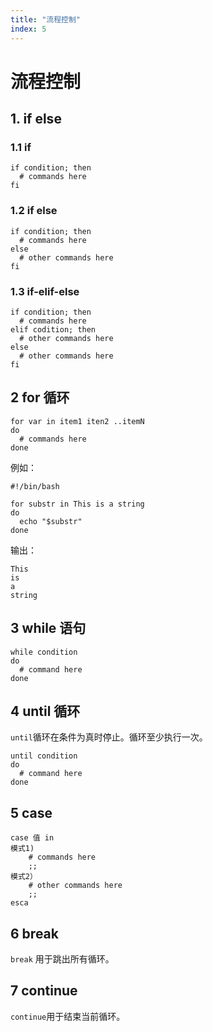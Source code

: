 ```yaml
---
title: "流程控制"
index: 5
---
```


# 流程控制

## 1. if else

### 1.1 if

```shell
if condition; then
  # commands here
fi
```

### 1.2 if else

```shell
if condition; then
  # commands here
else
  # other commands here
fi
```

### 1.3 if-elif-else

```shell
if condition; then
  # commands here
elif codition; then
  # other commands here
else
  # other commands here
fi
```

## 2 for 循环

```shell
for var in item1 iten2 ..itemN
do
  # commands here
done
```

例如：

```shell
#!/bin/bash

for substr in This is a string
do
  echo "$substr"
done
```

输出：

```shell
This
is
a
string
```

## 3 while 语句

```shell
while condition
do
  # command here
done
```

## 4 until 循环

`until`循环在条件为真时停止。循环至少执行一次。

```shell
until condition
do
  # command here
done
```

## 5 case

```shell
case 值 in
模式1)
    # commands here
    ;;
模式2）
    # other commands here
    ;;
esca
```

## 6 break

`break` 用于跳出所有循环。

## 7 continue

`continue`用于结束当前循环。
